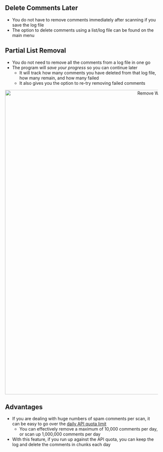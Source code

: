 ## Delete Comments Later
* You do not have to remove comments immediately after scanning if you save the log file
* The option to delete comments using a list/log file can be found on the main menu

## Partial List Removal
* You do not need to remove all the comments from a log file in one go
* The program will _save your progress_ so you can continue later
   * It will track how many comments you have deleted from that log file, how many remain, and how many failed
   * It also gives you the option to re-try removing failed comments

<p align="center"><img width="1000" alt="Remove With Log File" src="https://i.imgur.com/LlwyecS.png"></p>

## Advantages
* If you are dealing with huge numbers of spam comments per scan, it can be easy to go over the [daily API quota limit](https://github.com/ThioJoe/YT-Spammer-Purge/wiki/Understanding-YouTube-API-Quota-Limits)
   * You can effectively remove a maximum of 10,000 comments per day, or scan up 1,000,000 comments per day
* With this feature, if you run up against the API quota, you can keep the log and delete the comments in chunks each day

